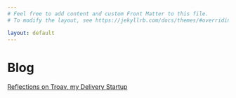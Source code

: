 ```yaml
---
# Feel free to add content and custom Front Matter to this file.
# To modify the layout, see https://jekyllrb.com/docs/themes/#overriding-theme-defaults

layout: default
---
```


# Blog

[Reflections on Troav, my Delivery Startup](http://harshalsingh.com/troav.md)

